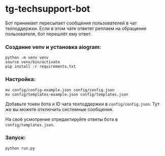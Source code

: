 # tg-techsupport-bot

Бот принимает пересылает сообщения пользователей в чат техподдержки.
Если в этом чате ответят реплаем на обращение пользователя, бот перешлёт ему ответ.

### Создание venv и установка aiogram:

    python -m venv venv
    source venv/bin/activate
    pip install -r requirements.txt

### Настройка:

    mv config/config-example.json config/config.json
    mv config/templates-example.json config/templates.json

Добавьте токен бота и ID чата техподдержки в `config/config.json`. Тут же вы можете отключить системные сообщения.

На своё усмотрение отредактируйте ответы бота в `config/templates.json`.

### Запуск:

    python run.py

